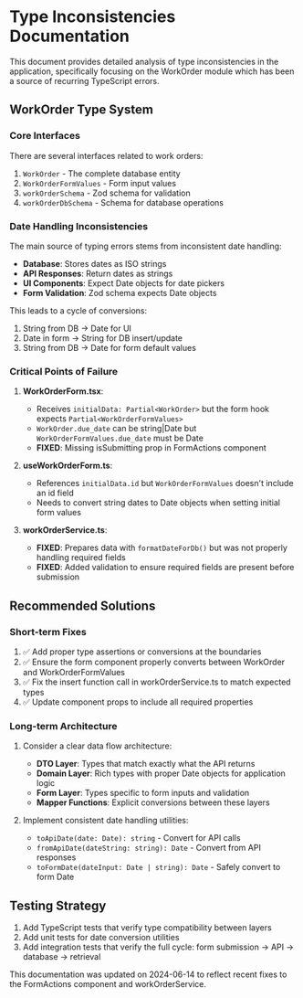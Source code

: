 
# Type Inconsistencies Documentation

This document provides detailed analysis of type inconsistencies in the application, specifically focusing on the WorkOrder module which has been a source of recurring TypeScript errors.

## WorkOrder Type System

### Core Interfaces

There are several interfaces related to work orders:

1. `WorkOrder` - The complete database entity
2. `WorkOrderFormValues` - Form input values
3. `workOrderSchema` - Zod schema for validation
4. `workOrderDbSchema` - Schema for database operations

### Date Handling Inconsistencies

The main source of typing errors stems from inconsistent date handling:

- **Database**: Stores dates as ISO strings
- **API Responses**: Return dates as strings
- **UI Components**: Expect Date objects for date pickers
- **Form Validation**: Zod schema expects Date objects

This leads to a cycle of conversions:
1. String from DB → Date for UI
2. Date in form → String for DB insert/update
3. String from DB → Date for form default values

### Critical Points of Failure

1. **WorkOrderForm.tsx**:
   - Receives `initialData: Partial<WorkOrder>` but the form hook expects `Partial<WorkOrderFormValues>`
   - `WorkOrder.due_date` can be string|Date but `WorkOrderFormValues.due_date` must be Date
   - **FIXED**: Missing isSubmitting prop in FormActions component

2. **useWorkOrderForm.ts**:
   - References `initialData.id` but `WorkOrderFormValues` doesn't include an id field
   - Needs to convert string dates to Date objects when setting initial form values

3. **workOrderService.ts**:
   - **FIXED**: Prepares data with `formatDateForDb()` but was not properly handling required fields
   - **FIXED**: Added validation to ensure required fields are present before submission

## Recommended Solutions

### Short-term Fixes

1. ✅ Add proper type assertions or conversions at the boundaries
2. ✅ Ensure the form component properly converts between WorkOrder and WorkOrderFormValues
3. ✅ Fix the insert function call in workOrderService.ts to match expected types
4. ✅ Update component props to include all required properties

### Long-term Architecture

1. Consider a clear data flow architecture:
   - **DTO Layer**: Types that match exactly what the API returns
   - **Domain Layer**: Rich types with proper Date objects for application logic
   - **Form Layer**: Types specific to form inputs and validation
   - **Mapper Functions**: Explicit conversions between these layers

2. Implement consistent date handling utilities:
   - `toApiDate(date: Date): string` - Convert for API calls
   - `fromApiDate(dateString: string): Date` - Convert from API responses
   - `toFormDate(dateInput: Date | string): Date` - Safely convert to form Date

## Testing Strategy

1. Add TypeScript tests that verify type compatibility between layers
2. Add unit tests for date conversion utilities
3. Add integration tests that verify the full cycle: form submission → API → database → retrieval

This documentation was updated on 2024-06-14 to reflect recent fixes to the FormActions component and workOrderService.
